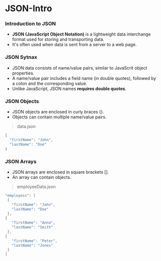 # JSON-Intro

### **Introduction to JSON**

- **JSON (JavaScript Object Notation)** is a lightweight data interchange format used for storing and transporting data.
- It's often used when data is sent from a server to a web page.

### **JSON Sytnax**
- JSON data consists of name/value pairs, similar to JavaScrit object properties.
- A name/value pair includes a field name (in double quotes), followed by a colon and the corresponding value.
- Unlike JavaScript, JSON names **requires double quotes**.

### **JSON Objects**
- JSON objects are enclosed in curly braces {}.
- Objects can contain multiple name/value pairs.

> data.json
```java
{
  "firstName": "John",
  "lastName": "Doe"
}
```

### **JSON Arrays**
- JSON arrays are enclosed in square brackets [].
- An array can contain objects.

> employeeData.json
```java
"employess": [
 {
   "firstName": "John",
   "lastName": "Doe"
 },
{
   "firstName": "Anna",
   "lastName": "Smith"
 },
{
   "firstName": "Peter",
   "lastName": "Jones"
 }
]
```
